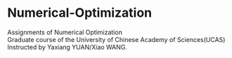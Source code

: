 # Numerical-Optimization
Assignments of Numerical Optimization</br>
Graduate course of the University of Chinese Academy of Sciences(UCAS)</br>
Instructed by Yaxiang YUAN/Xiao WANG.</br>
